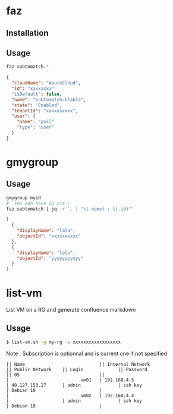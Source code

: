 faz
===============

Installation
---------------


Usage
---------------
```sh
faz subtomatch.*
```

```json
{
  "cloudName": "AzureCloud",
  "id": "xxxxxxxx"
  "isDefault": false,
  "name": "subtomatch-blabla",
  "state": "Enabled",
  "tenantId": "xxxxxxxxxx",
  "user": {
    "name": "poil"
    "type": "user"
  }
}
```

gmygroup
=========

Usage
---------------
```sh
gmygroup myid
#  You can have ID via :
faz subtomatch | jq -r '. | "\(.name) : \(.id)"'
```

```json
[
  {
    "displayName": "lala",
    "objectId": "xxxxxxxxxx"
  },
  {
    "displayName": "lolo",
    "objectId": "yyyyyyyyyyy"
  }
]
```

list-vm
==============

List VM on a RG and generate confluence markdown

Usage
---------------

```sh
$ list-vm.sh -g my-rg -s xxxxxxxxxxxxxxxxxx
```

Note : Subscription is optionnal and is current one if not specified

```
|| Name                            || Internal Network                || Public Network    || Login             || Password                        || OS                              ||
|                           vm01   | 192.168.4.5                      | 40.127.153.27      | admin              | ssh key                          | Debian 10                        |
|                           vm02   | 192.168.4.4                      |                    | admin              | ssh key                          | Debian 10                        |
```

